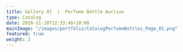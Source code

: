 ```yaml
---
title: Gallery 47  |  Perfume Bottle Auction
type: Catalog
date: 2018-11-18T12:33:46+10:00
mainImage: "/images/portfolio/CatalogPerfumeBottles_Page_01.png"
featured: true
weight: 2
---
```

